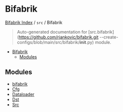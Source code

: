 # Bifabrik

[Bifabrik Index](../../README.md#bifabrik-index) /
`src` /
Bifabrik

> Auto-generated documentation for [src.bifabrik](https://github.com/rjankovic/bifabrik.git --create-configs/blob/main/src/bifabrik/__init__.py) module.

- [Bifabrik](#bifabrik)
  - [Modules](#modules)

## Modules

- [bifabrik](./bifabrik.md)
- [Cfg](cfg/index.md)
- [Dataloader](./DataLoader.md)
- [Dst](dst/index.md)
- [Src](src/index.md)